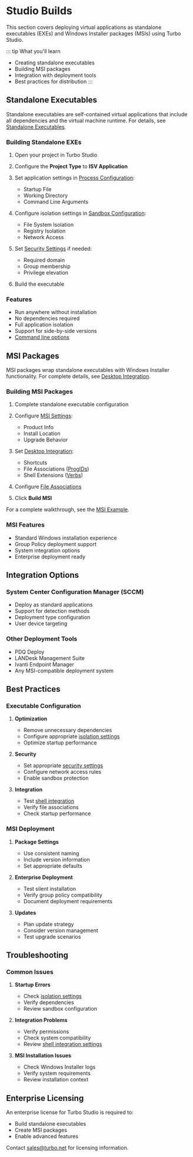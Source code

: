 # Studio Builds

This section covers deploying virtual applications as standalone executables (EXEs) and Windows Installer packages (MSIs) using Turbo Studio.

::: tip What you'll learn
- Creating standalone executables
- Building MSI packages
- Integration with deployment tools
- Best practices for distribution
:::

## Standalone Executables

Standalone executables are self-contained virtual applications that include all dependencies and the virtual machine runtime. For details, see [Standalone Executables](/studio/working-with-turbo-studio/standalone-executables.md).

### Building Standalone EXEs

1. Open your project in Turbo Studio
2. Configure the **Project Type** to **ISV Application**
3. Set application settings in [Process Configuration](/studio/working-with-turbo-studio/configuration.md#process-settings):
   - Startup File
   - Working Directory
   - Command Line Arguments

4. Configure isolation settings in [Sandbox Configuration](/studio/working-with-turbo-studio/configuration.md#sandbox-settings):
   - File System Isolation
   - Registry Isolation
   - Network Access

5. Set [Security Settings](/studio/working-with-turbo-studio/configuration.md#security-settings) if needed:
   - Required domain
   - Group membership
   - Privilege elevation

6. Build the executable

### Features
- Run anywhere without installation
- No dependencies required
- Full application isolation
- Support for side-by-side versions
- [Command line options](/studio/working-with-turbo-studio/standalone-executables.md#command-line-options)

## MSI Packages

MSI packages wrap standalone executables with Windows Installer functionality. For complete details, see [Desktop Integration](/studio/working-with-turbo-studio/desktop.md).

### Building MSI Packages

1. Complete standalone executable configuration
2. Configure [MSI Settings](/studio/working-with-turbo-studio/desktop.md#msi-configuration):
   - Product Info
   - Install Location
   - Upgrade Behavior

3. Set [Desktop Integration](/studio/working-with-turbo-studio/desktop.md#shortcuts):
   - Shortcuts
   - File Associations ([ProgIDs](/studio/working-with-turbo-studio/desktop.md#progids))
   - Shell Extensions ([Verbs](/studio/working-with-turbo-studio/desktop.md#verbs))

4. Configure [File Associations](/studio/working-with-turbo-studio/desktop.md#extensions)
5. Click **Build MSI**

For a complete walkthrough, see the [MSI Example](/studio/working-with-turbo-studio/desktop.md#msi-example).

### MSI Features
- Standard Windows installation experience
- Group Policy deployment support
- System integration options
- Enterprise deployment ready

## Integration Options

### System Center Configuration Manager (SCCM)
- Deploy as standard applications
- Support for detection methods
- Deployment type configuration
- User device targeting

### Other Deployment Tools
- PDQ Deploy
- LANDesk Management Suite
- Ivanti Endpoint Manager
- Any MSI-compatible deployment system

## Best Practices

### Executable Configuration
1. **Optimization**
   - Remove unnecessary dependencies
   - Configure appropriate [isolation settings](/studio/working-with-turbo-studio/configuration.md#sandbox-settings)
   - Optimize startup performance

2. **Security**
   - Set appropriate [security settings](/studio/working-with-turbo-studio/configuration.md#security-settings)
   - Configure network access rules
   - Enable sandbox protection

3. **Integration**
   - Test [shell integration](/studio/working-with-turbo-studio/desktop.md)
   - Verify file associations
   - Check startup performance

### MSI Deployment
1. **Package Settings**
   - Use consistent naming
   - Include version information
   - Set appropriate defaults

2. **Enterprise Deployment**
   - Test silent installation
   - Verify group policy compatibility
   - Document deployment requirements

3. **Updates**
   - Plan update strategy
   - Consider version management
   - Test upgrade scenarios

## Troubleshooting

### Common Issues
1. **Startup Errors**
   - Check [isolation settings](/studio/working-with-turbo-studio/configuration.md#sandbox-settings)
   - Verify dependencies
   - Review sandbox configuration

2. **Integration Problems**
   - Verify permissions
   - Check system compatibility
   - Review [shell integration settings](/studio/working-with-turbo-studio/desktop.md)

3. **MSI Installation Issues**
   - Check Windows Installer logs
   - Verify system requirements
   - Review installation context

## Enterprise Licensing

An enterprise license for Turbo Studio is required to:
- Build standalone executables
- Create MSI packages
- Enable advanced features

Contact [sales@turbo.net](mailto:sales@turbo.net) for licensing information.
